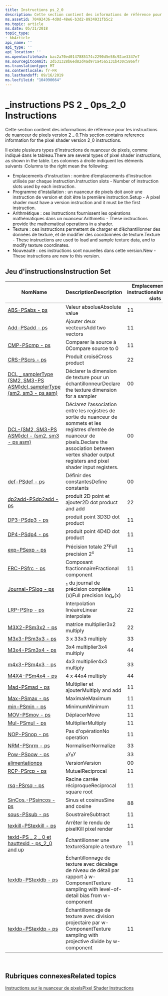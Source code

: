 ```yaml
---
title: Instructions ps_2_0
description: Cette section contient des informations de référence pour les instructions de nuanceur de pixels version 2 \_ 0.
ms.assetid: 70492436-4d0d-48e6-b3d2-8934931fb5c2
ms.topic: article
ms.date: 05/31/2018
topic_type:
- kbArticle
api_name: ''
api_type: ''
api_location: ''
ms.openlocfilehash: bac2a70ed0147885174c2290d5e58c92ae3347e7
ms.sourcegitcommit: 2d531328b6ed82d4ad971a45a5131b430c5866f7
ms.translationtype: MT
ms.contentlocale: fr-FR
ms.lasthandoff: 09/16/2019
ms.locfileid: "104990664"
---
```

# <a name="ps_2_0-instructions"></a><span data-ttu-id="d7c89-103">\_instructions PS 2 \_ 0</span><span class="sxs-lookup"><span data-stu-id="d7c89-103">ps\_2\_0 Instructions</span></span>

<span data-ttu-id="d7c89-104">Cette section contient des informations de référence pour les instructions de nuanceur de pixels version 2 \_ 0.</span><span class="sxs-lookup"><span data-stu-id="d7c89-104">This section contains reference information for the pixel shader version 2\_0 instructions.</span></span>

<span data-ttu-id="d7c89-105">Il existe plusieurs types d’instructions de nuanceur de pixels, comme indiqué dans le tableau.</span><span class="sxs-lookup"><span data-stu-id="d7c89-105">There are several types of pixel shader instructions, as shown in the table.</span></span> <span data-ttu-id="d7c89-106">Les colonnes à droite indiquent les éléments suivants :</span><span class="sxs-lookup"><span data-stu-id="d7c89-106">Columns to the right mean the following:</span></span>

-   <span data-ttu-id="d7c89-107">Emplacements d’instruction : nombre d’emplacements d’instruction utilisés par chaque instruction.</span><span class="sxs-lookup"><span data-stu-id="d7c89-107">Instruction slots - Number of instruction slots used by each instruction.</span></span>
-   <span data-ttu-id="d7c89-108">Programme d’installation : un nuanceur de pixels doit avoir une instruction de version et doit être la première instruction.</span><span class="sxs-lookup"><span data-stu-id="d7c89-108">Setup - A pixel shader must have a version instruction and it must be the first instruction.</span></span>
-   <span data-ttu-id="d7c89-109">Arithmétique : ces instructions fournissent les opérations mathématiques dans un nuanceur.</span><span class="sxs-lookup"><span data-stu-id="d7c89-109">Arithmetic - These instructions provide the mathematical operations in a shader.</span></span>
-   <span data-ttu-id="d7c89-110">Texture : ces instructions permettent de charger et d’échantillonner des données de texture, et de modifier des coordonnées de texture.</span><span class="sxs-lookup"><span data-stu-id="d7c89-110">Texture - These instructions are used to load and sample texture data, and to modify texture coordinates.</span></span>
-   <span data-ttu-id="d7c89-111">Nouveauté : ces instructions sont nouvelles dans cette version.</span><span class="sxs-lookup"><span data-stu-id="d7c89-111">New - These instructions are new to this version.</span></span>

## <a name="instruction-set"></a><span data-ttu-id="d7c89-112">Jeu d'instructions</span><span class="sxs-lookup"><span data-stu-id="d7c89-112">Instruction Set</span></span>



| <span data-ttu-id="d7c89-113">Nom</span><span class="sxs-lookup"><span data-stu-id="d7c89-113">Name</span></span>                                                             | <span data-ttu-id="d7c89-114">Description</span><span class="sxs-lookup"><span data-stu-id="d7c89-114">Description</span></span>                                                                                      | <span data-ttu-id="d7c89-115">Emplacements des instructions</span><span class="sxs-lookup"><span data-stu-id="d7c89-115">Instruction slots</span></span> | <span data-ttu-id="d7c89-116">Programme d’installation</span><span class="sxs-lookup"><span data-stu-id="d7c89-116">Setup</span></span> | <span data-ttu-id="d7c89-117">Arithmétique</span><span class="sxs-lookup"><span data-stu-id="d7c89-117">Arithmetic</span></span> | <span data-ttu-id="d7c89-118">Texture</span><span class="sxs-lookup"><span data-stu-id="d7c89-118">Texture</span></span> | <span data-ttu-id="d7c89-119">Nouveau</span><span class="sxs-lookup"><span data-stu-id="d7c89-119">New</span></span> |
|------------------------------------------------------------------|--------------------------------------------------------------------------------------------------|-------------------|-------|------------|---------|-----|
| [<span data-ttu-id="d7c89-120">ABS-PS</span><span class="sxs-lookup"><span data-stu-id="d7c89-120">abs - ps</span></span>](abs---ps.md)                                         | <span data-ttu-id="d7c89-121">Valeur absolue</span><span class="sxs-lookup"><span data-stu-id="d7c89-121">Absolute value</span></span>                                                                                   | <span data-ttu-id="d7c89-122">1</span><span class="sxs-lookup"><span data-stu-id="d7c89-122">1</span></span>                 |       | <span data-ttu-id="d7c89-123">x</span><span class="sxs-lookup"><span data-stu-id="d7c89-123">x</span></span>          |         | <span data-ttu-id="d7c89-124">x</span><span class="sxs-lookup"><span data-stu-id="d7c89-124">x</span></span>   |
| [<span data-ttu-id="d7c89-125">Add-PS</span><span class="sxs-lookup"><span data-stu-id="d7c89-125">add - ps</span></span>](add---ps.md)                                         | <span data-ttu-id="d7c89-126">Ajouter deux vecteurs</span><span class="sxs-lookup"><span data-stu-id="d7c89-126">Add two vectors</span></span>                                                                                  | <span data-ttu-id="d7c89-127">1</span><span class="sxs-lookup"><span data-stu-id="d7c89-127">1</span></span>                 |       | <span data-ttu-id="d7c89-128">x</span><span class="sxs-lookup"><span data-stu-id="d7c89-128">x</span></span>          |         |     |
| [<span data-ttu-id="d7c89-129">CMP-PS</span><span class="sxs-lookup"><span data-stu-id="d7c89-129">cmp - ps</span></span>](cmp---ps.md)                                         | <span data-ttu-id="d7c89-130">Comparer la source à 0</span><span class="sxs-lookup"><span data-stu-id="d7c89-130">Compare source to 0</span></span>                                                                              | <span data-ttu-id="d7c89-131">1</span><span class="sxs-lookup"><span data-stu-id="d7c89-131">1</span></span>                 |       | <span data-ttu-id="d7c89-132">x</span><span class="sxs-lookup"><span data-stu-id="d7c89-132">x</span></span>          |         |     |
| [<span data-ttu-id="d7c89-133">CRS-PS</span><span class="sxs-lookup"><span data-stu-id="d7c89-133">crs - ps</span></span>](crs---ps.md)                                         | <span data-ttu-id="d7c89-134">Produit croisé</span><span class="sxs-lookup"><span data-stu-id="d7c89-134">Cross product</span></span>                                                                                    | <span data-ttu-id="d7c89-135">2</span><span class="sxs-lookup"><span data-stu-id="d7c89-135">2</span></span>                 |       | <span data-ttu-id="d7c89-136">x</span><span class="sxs-lookup"><span data-stu-id="d7c89-136">x</span></span>          |         | <span data-ttu-id="d7c89-137">x</span><span class="sxs-lookup"><span data-stu-id="d7c89-137">x</span></span>   |
| [<span data-ttu-id="d7c89-138">DCL \_ samplerType (SM2, SM3-PS ASM)</span><span class="sxs-lookup"><span data-stu-id="d7c89-138">dcl\_samplerType (sm2, sm3 - ps asm)</span></span>](dcl-samplertype---ps.md) | <span data-ttu-id="d7c89-139">Déclarer la dimension de texture pour un échantillonneur</span><span class="sxs-lookup"><span data-stu-id="d7c89-139">Declare the texture dimension for a sampler</span></span>                                                      | <span data-ttu-id="d7c89-140">0</span><span class="sxs-lookup"><span data-stu-id="d7c89-140">0</span></span>                 | <span data-ttu-id="d7c89-141">x</span><span class="sxs-lookup"><span data-stu-id="d7c89-141">x</span></span>     |            |         | <span data-ttu-id="d7c89-142">x</span><span class="sxs-lookup"><span data-stu-id="d7c89-142">x</span></span>   |
| [<span data-ttu-id="d7c89-143">DCL-(SM2, SM3-PS ASM)</span><span class="sxs-lookup"><span data-stu-id="d7c89-143">dcl - (sm2, sm3 - ps asm)</span></span>](dcl---ps.md)                        | <span data-ttu-id="d7c89-144">Déclarez l’association entre les registres de sortie du nuanceur de sommets et les registres d’entrée de nuanceur de pixels.</span><span class="sxs-lookup"><span data-stu-id="d7c89-144">Declare the association between vertex shader output registers and pixel shader input registers.</span></span> | <span data-ttu-id="d7c89-145">0</span><span class="sxs-lookup"><span data-stu-id="d7c89-145">0</span></span>                 | <span data-ttu-id="d7c89-146">x</span><span class="sxs-lookup"><span data-stu-id="d7c89-146">x</span></span>     |            |         | <span data-ttu-id="d7c89-147">x</span><span class="sxs-lookup"><span data-stu-id="d7c89-147">x</span></span>   |
| [<span data-ttu-id="d7c89-148">def-PS</span><span class="sxs-lookup"><span data-stu-id="d7c89-148">def - ps</span></span>](def---ps.md)                                         | <span data-ttu-id="d7c89-149">Définir des constantes</span><span class="sxs-lookup"><span data-stu-id="d7c89-149">Define constants</span></span>                                                                                 | <span data-ttu-id="d7c89-150">0</span><span class="sxs-lookup"><span data-stu-id="d7c89-150">0</span></span>                 | <span data-ttu-id="d7c89-151">x</span><span class="sxs-lookup"><span data-stu-id="d7c89-151">x</span></span>     |            |         |     |
| [<span data-ttu-id="d7c89-152">dp2add-PS</span><span class="sxs-lookup"><span data-stu-id="d7c89-152">dp2add - ps</span></span>](dp2add---ps.md)                                   | <span data-ttu-id="d7c89-153">produit 2D point et ajouter</span><span class="sxs-lookup"><span data-stu-id="d7c89-153">2D dot product and add</span></span>                                                                           | <span data-ttu-id="d7c89-154">2</span><span class="sxs-lookup"><span data-stu-id="d7c89-154">2</span></span>                 |       | <span data-ttu-id="d7c89-155">x</span><span class="sxs-lookup"><span data-stu-id="d7c89-155">x</span></span>          |         | <span data-ttu-id="d7c89-156">x</span><span class="sxs-lookup"><span data-stu-id="d7c89-156">x</span></span>   |
| [<span data-ttu-id="d7c89-157">DP3-PS</span><span class="sxs-lookup"><span data-stu-id="d7c89-157">dp3 - ps</span></span>](dp3---ps.md)                                         | <span data-ttu-id="d7c89-158">produit point 3D</span><span class="sxs-lookup"><span data-stu-id="d7c89-158">3D dot product</span></span>                                                                                   | <span data-ttu-id="d7c89-159">1</span><span class="sxs-lookup"><span data-stu-id="d7c89-159">1</span></span>                 |       | <span data-ttu-id="d7c89-160">x</span><span class="sxs-lookup"><span data-stu-id="d7c89-160">x</span></span>          |         |     |
| [<span data-ttu-id="d7c89-161">DP4-PS</span><span class="sxs-lookup"><span data-stu-id="d7c89-161">dp4 - ps</span></span>](dp4---ps.md)                                         | <span data-ttu-id="d7c89-162">produit point 4D</span><span class="sxs-lookup"><span data-stu-id="d7c89-162">4D dot product</span></span>                                                                                   | <span data-ttu-id="d7c89-163">1</span><span class="sxs-lookup"><span data-stu-id="d7c89-163">1</span></span>                 |       | <span data-ttu-id="d7c89-164">x</span><span class="sxs-lookup"><span data-stu-id="d7c89-164">x</span></span>          |         |     |
| [<span data-ttu-id="d7c89-165">exp-PS</span><span class="sxs-lookup"><span data-stu-id="d7c89-165">exp - ps</span></span>](exp---ps.md)                                         | <span data-ttu-id="d7c89-166">Précision totale 2<sup>x</sup></span><span class="sxs-lookup"><span data-stu-id="d7c89-166">Full precision 2<sup>x</sup></span></span>                                                                     | <span data-ttu-id="d7c89-167">1</span><span class="sxs-lookup"><span data-stu-id="d7c89-167">1</span></span>                 |       | <span data-ttu-id="d7c89-168">x</span><span class="sxs-lookup"><span data-stu-id="d7c89-168">x</span></span>          |         | <span data-ttu-id="d7c89-169">x</span><span class="sxs-lookup"><span data-stu-id="d7c89-169">x</span></span>   |
| [<span data-ttu-id="d7c89-170">FRC-PS</span><span class="sxs-lookup"><span data-stu-id="d7c89-170">frc - ps</span></span>](frc---ps.md)                                         | <span data-ttu-id="d7c89-171">Composant fractionnaire</span><span class="sxs-lookup"><span data-stu-id="d7c89-171">Fractional component</span></span>                                                                             | <span data-ttu-id="d7c89-172">1</span><span class="sxs-lookup"><span data-stu-id="d7c89-172">1</span></span>                 |       | <span data-ttu-id="d7c89-173">x</span><span class="sxs-lookup"><span data-stu-id="d7c89-173">x</span></span>          |         | <span data-ttu-id="d7c89-174">x</span><span class="sxs-lookup"><span data-stu-id="d7c89-174">x</span></span>   |
| [<span data-ttu-id="d7c89-175">Journal-PS</span><span class="sxs-lookup"><span data-stu-id="d7c89-175">log - ps</span></span>](log---ps.md)                                         | <span data-ttu-id="d7c89-176">₂ du journal de précision complète (x)</span><span class="sxs-lookup"><span data-stu-id="d7c89-176">Full precision log₂(x)</span></span>                                                                           | <span data-ttu-id="d7c89-177">1</span><span class="sxs-lookup"><span data-stu-id="d7c89-177">1</span></span>                 |       | <span data-ttu-id="d7c89-178">x</span><span class="sxs-lookup"><span data-stu-id="d7c89-178">x</span></span>          |         | <span data-ttu-id="d7c89-179">x</span><span class="sxs-lookup"><span data-stu-id="d7c89-179">x</span></span>   |
| [<span data-ttu-id="d7c89-180">LRP-PS</span><span class="sxs-lookup"><span data-stu-id="d7c89-180">lrp - ps</span></span>](lrp---ps.md)                                         | <span data-ttu-id="d7c89-181">Interpolation linéaire</span><span class="sxs-lookup"><span data-stu-id="d7c89-181">Linear interpolate</span></span>                                                                               | <span data-ttu-id="d7c89-182">2</span><span class="sxs-lookup"><span data-stu-id="d7c89-182">2</span></span>                 |       | <span data-ttu-id="d7c89-183">x</span><span class="sxs-lookup"><span data-stu-id="d7c89-183">x</span></span>          |         |     |
| [<span data-ttu-id="d7c89-184">M3X2-PS</span><span class="sxs-lookup"><span data-stu-id="d7c89-184">m3x2 - ps</span></span>](m3x2---ps.md)                                       | <span data-ttu-id="d7c89-185">matrice multiplier</span><span class="sxs-lookup"><span data-stu-id="d7c89-185">3x2 multiply</span></span>                                                                                     | <span data-ttu-id="d7c89-186">2</span><span class="sxs-lookup"><span data-stu-id="d7c89-186">2</span></span>                 |       | <span data-ttu-id="d7c89-187">x</span><span class="sxs-lookup"><span data-stu-id="d7c89-187">x</span></span>          |         | <span data-ttu-id="d7c89-188">x</span><span class="sxs-lookup"><span data-stu-id="d7c89-188">x</span></span>   |
| [<span data-ttu-id="d7c89-189">M3x3-PS</span><span class="sxs-lookup"><span data-stu-id="d7c89-189">m3x3 - ps</span></span>](m3x3---ps.md)                                       | <span data-ttu-id="d7c89-190">3 x 3</span><span class="sxs-lookup"><span data-stu-id="d7c89-190">3x3 multiply</span></span>                                                                                     | <span data-ttu-id="d7c89-191">3</span><span class="sxs-lookup"><span data-stu-id="d7c89-191">3</span></span>                 |       | <span data-ttu-id="d7c89-192">x</span><span class="sxs-lookup"><span data-stu-id="d7c89-192">x</span></span>          |         | <span data-ttu-id="d7c89-193">x</span><span class="sxs-lookup"><span data-stu-id="d7c89-193">x</span></span>   |
| [<span data-ttu-id="d7c89-194">M3x4-PS</span><span class="sxs-lookup"><span data-stu-id="d7c89-194">m3x4 - ps</span></span>](m3x4---ps.md)                                       | <span data-ttu-id="d7c89-195">3x4 multiplier</span><span class="sxs-lookup"><span data-stu-id="d7c89-195">3x4 multiply</span></span>                                                                                     | <span data-ttu-id="d7c89-196">4</span><span class="sxs-lookup"><span data-stu-id="d7c89-196">4</span></span>                 |       | <span data-ttu-id="d7c89-197">x</span><span class="sxs-lookup"><span data-stu-id="d7c89-197">x</span></span>          |         | <span data-ttu-id="d7c89-198">x</span><span class="sxs-lookup"><span data-stu-id="d7c89-198">x</span></span>   |
| [<span data-ttu-id="d7c89-199">m4x3-PS</span><span class="sxs-lookup"><span data-stu-id="d7c89-199">m4x3 - ps</span></span>](m4x3---ps.md)                                       | <span data-ttu-id="d7c89-200">4x3 multiplier</span><span class="sxs-lookup"><span data-stu-id="d7c89-200">4x3 multiply</span></span>                                                                                     | <span data-ttu-id="d7c89-201">3</span><span class="sxs-lookup"><span data-stu-id="d7c89-201">3</span></span>                 |       | <span data-ttu-id="d7c89-202">x</span><span class="sxs-lookup"><span data-stu-id="d7c89-202">x</span></span>          |         | <span data-ttu-id="d7c89-203">x</span><span class="sxs-lookup"><span data-stu-id="d7c89-203">x</span></span>   |
| [<span data-ttu-id="d7c89-204">M4X4-PS</span><span class="sxs-lookup"><span data-stu-id="d7c89-204">m4x4 - ps</span></span>](m4x4---ps.md)                                       | <span data-ttu-id="d7c89-205">4 x 4</span><span class="sxs-lookup"><span data-stu-id="d7c89-205">4x4 multiply</span></span>                                                                                     | <span data-ttu-id="d7c89-206">4</span><span class="sxs-lookup"><span data-stu-id="d7c89-206">4</span></span>                 |       | <span data-ttu-id="d7c89-207">x</span><span class="sxs-lookup"><span data-stu-id="d7c89-207">x</span></span>          |         | <span data-ttu-id="d7c89-208">x</span><span class="sxs-lookup"><span data-stu-id="d7c89-208">x</span></span>   |
| [<span data-ttu-id="d7c89-209">Mad-PS</span><span class="sxs-lookup"><span data-stu-id="d7c89-209">mad - ps</span></span>](mad---ps.md)                                         | <span data-ttu-id="d7c89-210">Multiplier et ajouter</span><span class="sxs-lookup"><span data-stu-id="d7c89-210">Multiply and add</span></span>                                                                                 | <span data-ttu-id="d7c89-211">1</span><span class="sxs-lookup"><span data-stu-id="d7c89-211">1</span></span>                 |       | <span data-ttu-id="d7c89-212">x</span><span class="sxs-lookup"><span data-stu-id="d7c89-212">x</span></span>          |         |     |
| [<span data-ttu-id="d7c89-213">Max-PS</span><span class="sxs-lookup"><span data-stu-id="d7c89-213">max - ps</span></span>](max---ps.md)                                         | <span data-ttu-id="d7c89-214">Maximale</span><span class="sxs-lookup"><span data-stu-id="d7c89-214">Maximum</span></span>                                                                                          | <span data-ttu-id="d7c89-215">1</span><span class="sxs-lookup"><span data-stu-id="d7c89-215">1</span></span>                 |       | <span data-ttu-id="d7c89-216">x</span><span class="sxs-lookup"><span data-stu-id="d7c89-216">x</span></span>          |         | <span data-ttu-id="d7c89-217">x</span><span class="sxs-lookup"><span data-stu-id="d7c89-217">x</span></span>   |
| [<span data-ttu-id="d7c89-218">min-PS</span><span class="sxs-lookup"><span data-stu-id="d7c89-218">min - ps</span></span>](min---ps.md)                                         | <span data-ttu-id="d7c89-219">Minimum</span><span class="sxs-lookup"><span data-stu-id="d7c89-219">Minimum</span></span>                                                                                          | <span data-ttu-id="d7c89-220">1</span><span class="sxs-lookup"><span data-stu-id="d7c89-220">1</span></span>                 |       | <span data-ttu-id="d7c89-221">x</span><span class="sxs-lookup"><span data-stu-id="d7c89-221">x</span></span>          |         | <span data-ttu-id="d7c89-222">x</span><span class="sxs-lookup"><span data-stu-id="d7c89-222">x</span></span>   |
| [<span data-ttu-id="d7c89-223">MOV-PS</span><span class="sxs-lookup"><span data-stu-id="d7c89-223">mov - ps</span></span>](mov---ps.md)                                         | <span data-ttu-id="d7c89-224">Déplacer</span><span class="sxs-lookup"><span data-stu-id="d7c89-224">Move</span></span>                                                                                             | <span data-ttu-id="d7c89-225">1</span><span class="sxs-lookup"><span data-stu-id="d7c89-225">1</span></span>                 |       | <span data-ttu-id="d7c89-226">x</span><span class="sxs-lookup"><span data-stu-id="d7c89-226">x</span></span>          |         |     |
| [<span data-ttu-id="d7c89-227">Mul-PS</span><span class="sxs-lookup"><span data-stu-id="d7c89-227">mul - ps</span></span>](mul---ps.md)                                         | <span data-ttu-id="d7c89-228">Multiplier</span><span class="sxs-lookup"><span data-stu-id="d7c89-228">Multiply</span></span>                                                                                         | <span data-ttu-id="d7c89-229">1</span><span class="sxs-lookup"><span data-stu-id="d7c89-229">1</span></span>                 |       | <span data-ttu-id="d7c89-230">x</span><span class="sxs-lookup"><span data-stu-id="d7c89-230">x</span></span>          |         |     |
| [<span data-ttu-id="d7c89-231">NOP-PS</span><span class="sxs-lookup"><span data-stu-id="d7c89-231">nop - ps</span></span>](nop---ps.md)                                         | <span data-ttu-id="d7c89-232">Pas d'opération</span><span class="sxs-lookup"><span data-stu-id="d7c89-232">No operation</span></span>                                                                                     | <span data-ttu-id="d7c89-233">1</span><span class="sxs-lookup"><span data-stu-id="d7c89-233">1</span></span>                 |       | <span data-ttu-id="d7c89-234">x</span><span class="sxs-lookup"><span data-stu-id="d7c89-234">x</span></span>          |         |     |
| [<span data-ttu-id="d7c89-235">NRM-PS</span><span class="sxs-lookup"><span data-stu-id="d7c89-235">nrm - ps</span></span>](nrm---ps.md)                                         | <span data-ttu-id="d7c89-236">Normaliser</span><span class="sxs-lookup"><span data-stu-id="d7c89-236">Normalize</span></span>                                                                                        | <span data-ttu-id="d7c89-237">3</span><span class="sxs-lookup"><span data-stu-id="d7c89-237">3</span></span>                 |       | <span data-ttu-id="d7c89-238">x</span><span class="sxs-lookup"><span data-stu-id="d7c89-238">x</span></span>          |         | <span data-ttu-id="d7c89-239">x</span><span class="sxs-lookup"><span data-stu-id="d7c89-239">x</span></span>   |
| [<span data-ttu-id="d7c89-240">Pow-PS</span><span class="sxs-lookup"><span data-stu-id="d7c89-240">pow - ps</span></span>](pow---ps.md)                                         | <span data-ttu-id="d7c89-241">x<sup>y</sup></span><span class="sxs-lookup"><span data-stu-id="d7c89-241">x<sup>y</sup></span></span>                                                                                    | <span data-ttu-id="d7c89-242">3</span><span class="sxs-lookup"><span data-stu-id="d7c89-242">3</span></span>                 |       | <span data-ttu-id="d7c89-243">x</span><span class="sxs-lookup"><span data-stu-id="d7c89-243">x</span></span>          |         | <span data-ttu-id="d7c89-244">x</span><span class="sxs-lookup"><span data-stu-id="d7c89-244">x</span></span>   |
| [<span data-ttu-id="d7c89-245">alimentation</span><span class="sxs-lookup"><span data-stu-id="d7c89-245">ps</span></span>](ps---ps.md)                                                | <span data-ttu-id="d7c89-246">Version</span><span class="sxs-lookup"><span data-stu-id="d7c89-246">Version</span></span>                                                                                          | <span data-ttu-id="d7c89-247">0</span><span class="sxs-lookup"><span data-stu-id="d7c89-247">0</span></span>                 | <span data-ttu-id="d7c89-248">x</span><span class="sxs-lookup"><span data-stu-id="d7c89-248">x</span></span>     |            |         |     |
| [<span data-ttu-id="d7c89-249">RCP-PS</span><span class="sxs-lookup"><span data-stu-id="d7c89-249">rcp - ps</span></span>](rcp---ps.md)                                         | <span data-ttu-id="d7c89-250">Mutuel</span><span class="sxs-lookup"><span data-stu-id="d7c89-250">Reciprocal</span></span>                                                                                       | <span data-ttu-id="d7c89-251">1</span><span class="sxs-lookup"><span data-stu-id="d7c89-251">1</span></span>                 |       | <span data-ttu-id="d7c89-252">x</span><span class="sxs-lookup"><span data-stu-id="d7c89-252">x</span></span>          |         | <span data-ttu-id="d7c89-253">x</span><span class="sxs-lookup"><span data-stu-id="d7c89-253">x</span></span>   |
| [<span data-ttu-id="d7c89-254">rsq-PS</span><span class="sxs-lookup"><span data-stu-id="d7c89-254">rsq - ps</span></span>](rsq---ps.md)                                         | <span data-ttu-id="d7c89-255">Racine carrée réciproque</span><span class="sxs-lookup"><span data-stu-id="d7c89-255">Reciprocal square root</span></span>                                                                           | <span data-ttu-id="d7c89-256">1</span><span class="sxs-lookup"><span data-stu-id="d7c89-256">1</span></span>                 |       | <span data-ttu-id="d7c89-257">x</span><span class="sxs-lookup"><span data-stu-id="d7c89-257">x</span></span>          |         | <span data-ttu-id="d7c89-258">x</span><span class="sxs-lookup"><span data-stu-id="d7c89-258">x</span></span>   |
| [<span data-ttu-id="d7c89-259">SinCos,-PS</span><span class="sxs-lookup"><span data-stu-id="d7c89-259">sincos - ps</span></span>](sincos---ps.md)                                   | <span data-ttu-id="d7c89-260">Sinus et cosinus</span><span class="sxs-lookup"><span data-stu-id="d7c89-260">Sine and cosine</span></span>                                                                                  | <span data-ttu-id="d7c89-261">8</span><span class="sxs-lookup"><span data-stu-id="d7c89-261">8</span></span>                 |       | <span data-ttu-id="d7c89-262">x</span><span class="sxs-lookup"><span data-stu-id="d7c89-262">x</span></span>          |         | <span data-ttu-id="d7c89-263">x</span><span class="sxs-lookup"><span data-stu-id="d7c89-263">x</span></span>   |
| [<span data-ttu-id="d7c89-264">sous-PS</span><span class="sxs-lookup"><span data-stu-id="d7c89-264">sub - ps</span></span>](sub---ps.md)                                         | <span data-ttu-id="d7c89-265">Soustraire</span><span class="sxs-lookup"><span data-stu-id="d7c89-265">Subtract</span></span>                                                                                         | <span data-ttu-id="d7c89-266">1</span><span class="sxs-lookup"><span data-stu-id="d7c89-266">1</span></span>                 |       | <span data-ttu-id="d7c89-267">x</span><span class="sxs-lookup"><span data-stu-id="d7c89-267">x</span></span>          |         |     |
| [<span data-ttu-id="d7c89-268">texkill-PS</span><span class="sxs-lookup"><span data-stu-id="d7c89-268">texkill - ps</span></span>](texkill---ps.md)                                 | <span data-ttu-id="d7c89-269">Arrêter le rendu de pixel</span><span class="sxs-lookup"><span data-stu-id="d7c89-269">Kill pixel render</span></span>                                                                                | <span data-ttu-id="d7c89-270">1</span><span class="sxs-lookup"><span data-stu-id="d7c89-270">1</span></span>                 |       |            | <span data-ttu-id="d7c89-271">x</span><span class="sxs-lookup"><span data-stu-id="d7c89-271">x</span></span>       |     |
| [<span data-ttu-id="d7c89-272">texld-PS \_ 2 \_ 0 et haut</span><span class="sxs-lookup"><span data-stu-id="d7c89-272">texld - ps\_2\_0 and up</span></span>](texld---ps-2-0.md)                    | <span data-ttu-id="d7c89-273">Échantillonner une texture</span><span class="sxs-lookup"><span data-stu-id="d7c89-273">Sample a texture</span></span>                                                                                 | <span data-ttu-id="d7c89-274">1</span><span class="sxs-lookup"><span data-stu-id="d7c89-274">1</span></span>                 |       |            | <span data-ttu-id="d7c89-275">x</span><span class="sxs-lookup"><span data-stu-id="d7c89-275">x</span></span>       | <span data-ttu-id="d7c89-276">x</span><span class="sxs-lookup"><span data-stu-id="d7c89-276">x</span></span>   |
| [<span data-ttu-id="d7c89-277">texldb-PS</span><span class="sxs-lookup"><span data-stu-id="d7c89-277">texldb - ps</span></span>](texldb---ps.md)                                   | <span data-ttu-id="d7c89-278">Échantillonnage de texture avec décalage de niveau de détail par rapport à w-Component</span><span class="sxs-lookup"><span data-stu-id="d7c89-278">Texture sampling with level-of-detail bias from w-component</span></span>                                      | <span data-ttu-id="d7c89-279">1</span><span class="sxs-lookup"><span data-stu-id="d7c89-279">1</span></span>                 |       |            | <span data-ttu-id="d7c89-280">x</span><span class="sxs-lookup"><span data-stu-id="d7c89-280">x</span></span>       | <span data-ttu-id="d7c89-281">x</span><span class="sxs-lookup"><span data-stu-id="d7c89-281">x</span></span>   |
| [<span data-ttu-id="d7c89-282">texldp-PS</span><span class="sxs-lookup"><span data-stu-id="d7c89-282">texldp - ps</span></span>](texldp---ps.md)                                   | <span data-ttu-id="d7c89-283">Échantillonnage de texture avec division projectaire par w-Component</span><span class="sxs-lookup"><span data-stu-id="d7c89-283">Texture sampling with projective divide by w-component</span></span>                                           | <span data-ttu-id="d7c89-284">1</span><span class="sxs-lookup"><span data-stu-id="d7c89-284">1</span></span>                 |       |            | <span data-ttu-id="d7c89-285">x</span><span class="sxs-lookup"><span data-stu-id="d7c89-285">x</span></span>       | <span data-ttu-id="d7c89-286">x</span><span class="sxs-lookup"><span data-stu-id="d7c89-286">x</span></span>   |



 

## <a name="related-topics"></a><span data-ttu-id="d7c89-287">Rubriques connexes</span><span class="sxs-lookup"><span data-stu-id="d7c89-287">Related topics</span></span>

<dl> <dt>

[<span data-ttu-id="d7c89-288">Instructions sur le nuanceur de pixels</span><span class="sxs-lookup"><span data-stu-id="d7c89-288">Pixel Shader Instructions</span></span>](dx9-graphics-reference-asm-ps-instructions.md)
</dt> </dl>

 

 





